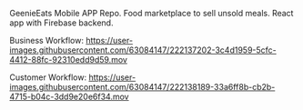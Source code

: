 GeenieEats Mobile APP Repo. 
Food marketplace to sell unsold meals. 
React app with Firebase backend.


Business Workflow: 
https://user-images.githubusercontent.com/63084147/222137202-3c4d1959-5cfc-4412-88fc-92310edd9d59.mov

Customer Workflow: 
https://user-images.githubusercontent.com/63084147/222138189-33a6ff8b-cb2b-4715-b04c-3dd9e20e6f34.mov



